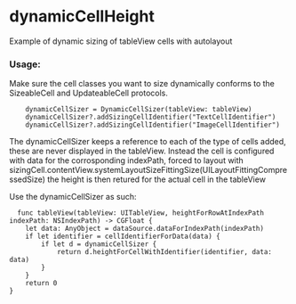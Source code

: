 dynamicCellHeight
=================

Example of dynamic sizing of tableView cells with autolayout

### Usage:

Make sure the cell classes you want to size dynamically conforms to the SizeableCell and UpdateableCell protocols.

        dynamicCellSizer = DynamicCellSizer(tableView: tableView)
        dynamicCellSizer?.addSizingCellIdentifier("TextCellIdentifier")
        dynamicCellSizer?.addSizingCellIdentifier("ImageCellIdentifier")

The dynamicCellSizer keeps a reference to each of the type of cells added, these are never displayed
in the tableView. Instead the cell is configured with data for the corrosponding indexPath, forced to layout with 
sizingCell.contentView.systemLayoutSizeFittingSize(UILayoutFittingCompressedSize)
the height is then retured for the actual cell in the tableView

  Use the dynamicCellSizer as such:
  
      func tableView(tableView: UITableView, heightForRowAtIndexPath indexPath: NSIndexPath) -> CGFloat {
        let data: AnyObject = dataSource.dataForIndexPath(indexPath)
        if let identifier = cellIdentifierForData(data) {
            if let d = dynamicCellSizer {
                return d.heightForCellWithIdentifier(identifier, data: data)
            }
        }
        return 0
    }
